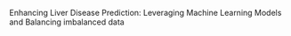 Enhancing Liver Disease Prediction: Leveraging Machine Learning Models and Balancing imbalanced data
